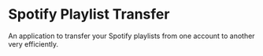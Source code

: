 # Spotify Playlist Transfer
 An application to transfer your Spotify playlists from one account to another very efficiently.
